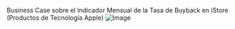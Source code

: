 Business Case sobre el Indicador Mensual de la Tasa de Buyback en iStore (Productos de Tecnología Apple)
![Image](https://github.com/user-attachments/assets/861e9fc0-876f-4436-9bff-19e694f83fbc)
